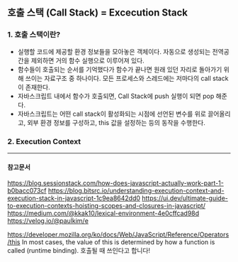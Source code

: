 ## 호출 스택 (Call Stack) = Excecution Stack

### 1. 호출 스택이란?
- 실행할 코드에 제공할 환경 정보들을 모아놓은 객체이다. 자동으로 생성되는 전역공간을 제외하면 거의 함수 실행으로 이루어져 있다.
- 함수들이 호출되는 순서를 기억했다가 함수가 끝나면 원래 있던 자리로 돌아가기 위해 쓰이는 자료구조 중 하나이다. 모든 프로세스와 스레드에는 저마다의 call stack이 존재한다.
- 자바스크립트 내에서 함수가 호출되면, Call Stack에 push 실행이 되면 pop 해준다.
- 자바스크립트는 어떤 call stack이 활성화되는 시점에 선언된 변수를 위로 끌어올리고, 외부 환경 정보를 구성하고, this 값을 설정하는 등의 동작을 수행한다.

### 2. Execution Context

---
#### 참고문서
https://blog.sessionstack.com/how-does-javascript-actually-work-part-1-b0bacc073cf
https://blog.bitsrc.io/understanding-execution-context-and-execution-stack-in-javascript-1c9ea8642dd0
https://ui.dev/ultimate-guide-to-execution-contexts-hoisting-scopes-and-closures-in-javascript/
https://medium.com/@kkak10/lexical-environment-4e0cffcad98d
https://velog.io/@paulkim/e

https://developer.mozilla.org/ko/docs/Web/JavaScript/Reference/Operators/this
In most cases, the value of this is determined by how a function is called (runtime binding).
호출될 때 쓰인다고 합니다!
